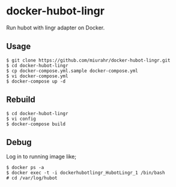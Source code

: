docker-hubot-lingr
===================

Run hubot with lingr adapter on Docker. 

## Usage


```
$ git clone https://github.com/miurahr/docker-hubot-lingr.git
$ cd docker-hubot-lingr
$ cp docker-compose.yml.sample docker-compose.yml
$ vi docker-compose.yml
$ docker-compose up -d
```

## Rebuild

```
$ cd docker-hubot-lingr
$ vi config
$ docker-compose build
```

## Debug

Log in to running image like;

```
$ docker ps -a
$ docker exec -t -i dockerhubotlingr_HubotLingr_1 /bin/bash
# cd /var/log/hubot
```
